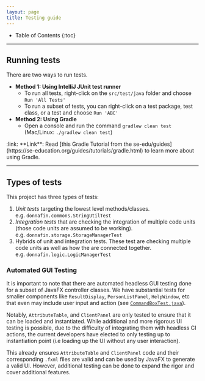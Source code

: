 ```yaml
---
layout: page
title: Testing guide
---
```


* Table of Contents
{:toc}

--------------------------------------------------------------------------------------------------------------------

## Running tests

There are two ways to run tests.

* **Method 1: Using IntelliJ JUnit test runner**
  * To run all tests, right-click on the `src/test/java` folder and choose `Run 'All Tests'`
  * To run a subset of tests, you can right-click on a test package,
    test class, or a test and choose `Run 'ABC'`
* **Method 2: Using Gradle**
  * Open a console and run the command `gradlew clean test` (Mac/Linux: `./gradlew clean test`)

<div markdown="span" class="alert alert-secondary">:link: **Link**: Read [this Gradle Tutorial from the se-edu/guides](https://se-education.org/guides/tutorials/gradle.html) to learn more about using Gradle.
</div>

--------------------------------------------------------------------------------------------------------------------

## Types of tests

This project has three types of tests:

1. *Unit tests* targeting the lowest level methods/classes.<br>
   e.g. `donnafin.commons.StringUtilTest`
1. *Integration tests* that are checking the integration of multiple code units (those code units are assumed to be working).<br>
   e.g. `donnafin.storage.StorageManagerTest`
1. Hybrids of unit and integration tests. These test are checking multiple code units as well as how the are connected together.<br>
   e.g. `donnafin.logic.LogicManagerTest`

### Automated GUI Testing

It is important to note that there are automated headless GUI testing done for a subset of JavaFX controller classes. We
have substantial tests for smaller components like `ResultDisplay`, `PersonListPanel`, `HelpWindow`, etc that even may
include user input and action (see
[`CommandBoxTest.java`](https://github.com/AY2122S1-CS2103T-W16-1/tp/blob/master/src/test/java/donnafin/ui/CommandBoxTest.java)).

Notably, `AttributeTable`, and `ClientPanel` are only tested to ensure that it can be loaded and instantiated. While
additional and more rigorous UI testing is possible, due to the difficulty of integrating them with headless CI actions,
the current developers have elected to only testing up to instantiation point (i.e loading up the UI without
any user interaction).

This already ensures `AttributeTable` and `ClientPanel` code and their corresponding `.fxml` files are valid and can be
used by JavaFX to generate a valid UI. However, additional testing can be done to expand the rigor and cover additional
features.
